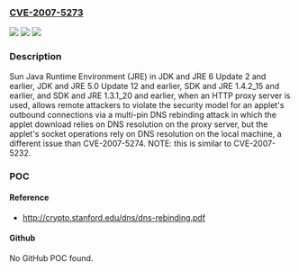 ### [CVE-2007-5273](https://cve.mitre.org/cgi-bin/cvename.cgi?name=CVE-2007-5273)
![](https://img.shields.io/static/v1?label=Product&message=n%2Fa&color=blue)
![](https://img.shields.io/static/v1?label=Version&message=n%2Fa&color=blue)
![](https://img.shields.io/static/v1?label=Vulnerability&message=n%2Fa&color=brighgreen)

### Description

Sun Java Runtime Environment (JRE) in JDK and JRE 6 Update 2 and earlier, JDK and JRE 5.0 Update 12 and earlier, SDK and JRE 1.4.2_15 and earlier, and SDK and JRE 1.3.1_20 and earlier, when an HTTP proxy server is used, allows remote attackers to violate the security model for an applet's outbound connections via a multi-pin DNS rebinding attack in which the applet download relies on DNS resolution on the proxy server, but the applet's socket operations rely on DNS resolution on the local machine, a different issue than CVE-2007-5274. NOTE: this is similar to CVE-2007-5232.

### POC

#### Reference
- http://crypto.stanford.edu/dns/dns-rebinding.pdf

#### Github
No GitHub POC found.

